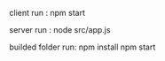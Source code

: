 client run :
		npm start

server run :
		node src/app.js
		
builded folder run:
		npm install
		npm start